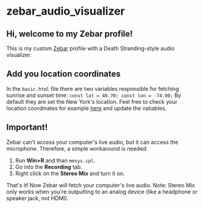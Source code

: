 # zebar_audio_visualizer

## Hi, welcome to my Zebar profile!

This is my custom [Zebar](https://github.com/glzr-io/zebar) profile with a Death Stranding-style audio visualizer.

## Add you location coordinates

In the `basic.html` file there are two variables responsible for fetching sunrise and sunset time:
`const lat = 40.70;
const lon = -74.00;`
By default they are set the New York's location.
Feel free to check your location coordinates for example [here](https://www.latlong.net/) and update the vatiables.

## Important!

Zebar can't access your computer's live audio, but it can access the microphone.
Therefore, a simple workaround is needed:
1. Run **Win+R** and than `mmsys.cpl`.
2. Go into the **Recording** tab.
3. Right click on the **Stereo Mix** and turn it on.

That's it! Now Zebar will fetch your computer's live audio.
Note: Stereo Mix only works when you're outputting to an analog device (like a headphone or speaker jack, not HDMI).
